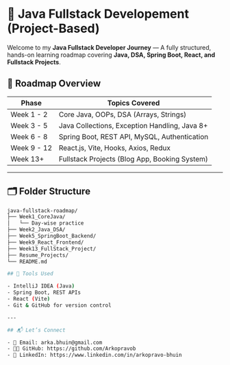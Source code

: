 # 🚀 Java Fullstack Developement (Project-Based)

Welcome to my **Java Fullstack Developer Journey** — A fully structured, hands-on learning roadmap covering **Java, DSA, Spring Boot, React, and Fullstack Projects**.

## 📌 Roadmap Overview

| Phase              | Topics Covered                                   |
|--------------------|--------------------------------------------------|
| Week 1 - 2         | Core Java, OOPs, DSA (Arrays, Strings)           |
| Week 3 - 5         | Java Collections, Exception Handling, Java 8+    |
| Week 6 - 8         | Spring Boot, REST API, MySQL, Authentication     |
| Week 9 - 12        | React.js, Vite, Hooks, Axios, Redux              |
| Week 13+           | Fullstack Projects (Blog App, Booking System)    |

---

## 🗂️ Folder Structure

```bash
java-fullstack-roadmap/
├── Week1_CoreJava/
│   └── Day-wise practice
├── Week2_Java_DSA/
├── Week5_SpringBoot_Backend/
├── Week9_React_Frontend/
├── Week13_FullStack_Project/
├── Resume_Projects/
└── README.md

## 🧰 Tools Used

- IntelliJ IDEA (Java)
- Spring Boot, REST APIs
- React (Vite)
- Git & GitHub for version control

---

## 📬 Let’s Connect

- 📧 Email: arka.bhuin@gmail.com
- 🧑‍💻 GitHub: https://github.com/Arkopravob
- 💼 LinkedIn: https://www.linkedin.com/in/arkopravo-bhuin
